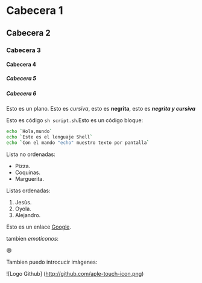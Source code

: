 # Cabecera 1

## Cabecera 2

### Cabecera 3

#### Cabecera 4

##### Cabecera 5

##### Cabecera 6

Esto es un plano. Esto es *cursiva*, esto es **negrita**, esto es ***negrita y cursiva***

Esto es código `sh script.sh`.Esto es un código bloque:

```sh
echo `Hola,mundo`
echo `Este es el lenguaje Shell`
echo `Con el mando "echo" muestro texto por pantalla`
```
Lista no ordenadas:

* Pizza.
* Coquinas.
* Marguerita.

Listas ordenadas:

1. Jesùs.
2. Oyola.
3. Alejandro.


Esto es un enlace [Google](http://google.com).

tambien *emoticonos*:

:smile:

Tambien puedo introcucir imàgenes:

![Logo Github] (http://github.com/aple-touch-icon.png)

